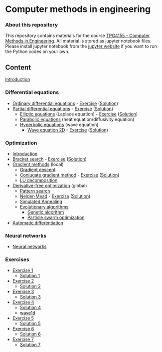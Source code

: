 # Computer methods in engineering #

### About this repository ###

This repository contains materials for the course [TPG4155 - Computer Methods in Engineering](https://www.ntnu.edu/studies/courses/TPG4155). All material is stored as jupyter notebook files. Please install jupyter notebook from the [jupyter website](https://jupyter.org/) if you want to run the Python codes on your own.

## Content ##

[Introduction](lectures/pythonIntro.ipynb)

### Differential equations ###

* [Ordinary differential equations](lectures/ordinaryDifferentialEquations.ipynb) - [Exercise](exercises/exercise1.pdf) ([Solution](exercises/solution1.pdf))
* [Partial differential equations](lectures/partialDifferentialEquations.ipynb) - [Exercise](exercises/exercise2.pdf) ([Solution](exercises/solution2.pdf))
  * [Elliptic equations](lectures/ellipticEquations.ipynb) (Laplace equation) - [Exercise](exercises/exercise3.pdf) ([Solution](exercises/solution3.pdf))
  * [Parabolic equations](lectures/parabolicEquations.ipynb) (heat equation/diffusivity equation)
  * [Hyperbolic equations](lectures/hyperbolicEquations.ipynb) (wave equation)
      * [Wave equation 2D](lectures/waveEquation2D.ipynb) - [Exercise](exercises/exercise4.pdf) ([Solution](exercises/solution4.pdf))

### Optimization ###

* [Introduction](lectures/optimization.ipynb)
* [Bracket search](lectures/bracketSearch.ipynb) - [Exercise](exercises/exercise5.pdf) ([Solution](exercises/solution5.pdf))
* [Gradient methods](lectures/gradientMethods.ipynb) (local)
  * [Gradient descent](lectures/gradientDescent.ipynb)
  * [Conjugate gradient method](lectures/conjugateGradientMethod.ipynb) - [Exercise](exercises/exercise6.pdf) ([Solution](exercises/solution6.pdf))
  * [LU decomposition](lectures/ludecomposition.ipynb) 
* [Derivative-free optimization](lectures/derivativeFreeOptimization.ipynb) (global)
  * [Pattern search](lectures/patternSearch.ipynb)
  * [Nelder-Mead](lectures/nelderMead.ipynb) - [Exercise](exercises/exercise7.pdf) ([Solution](exercises/solution7.pdf))
  * [Simulated Annealing](lectures/simulatedAnnealing.ipynb)
  * [Evolutionary algorithms](lectures/evolutionaryAlgorithms.ipynb)
    * [Genetic algorithm](lectures/geneticAlgorithm.ipynb)
    * [Particle swarm optimization](lectures/particleSwarmOptimization.ipynb)
* [Automatic differentiation](lectures/automaticDifferentiation.ipynb)


### Neural networks ###

<!-- clustering (k-means), suport vector machine, decision trees, eksempler med bruk av scikit-learn -->
* [Neural networks](lectures/neuralNetworks.ipynb)
<!-- dimensions redusering (både med nevrale netverk og egenvektorer/egenverdier) - U-nets -->
<!-- diffusjonsmodeller for å generere nye eksempler -->

### Exercises
* [Exercise 1](exercises/exercise1.pdf)
   * [Solution 1](exercises/solution1.pdf)
* [Exercise 2](exercises/exercise2.pdf)
   * [Solution 2](exercises/solution2.pdf)
* [Exercise 3](exercises/exercise3.pdf)
   * [Solution 3](exercises/solution3.pdf)
* [Exercise 4](exercises/exercise4.pdf)
   * [Solution 4](exercises/solution4.pdf)
   * [wave1d](exercises/wave1d.ipynb)
* [Exercise 5](exercises/exercise5.pdf)
   * [Solution 5](exercises/solution5.pdf)
* [Exercise 6](exercises/exercise6.pdf)
   * [Solution 6](exercises/solution6.pdf)
* [Exercise 7](exercises/exercise7.pdf)
   * [Solution 7](exercises/solution7.pdf)
